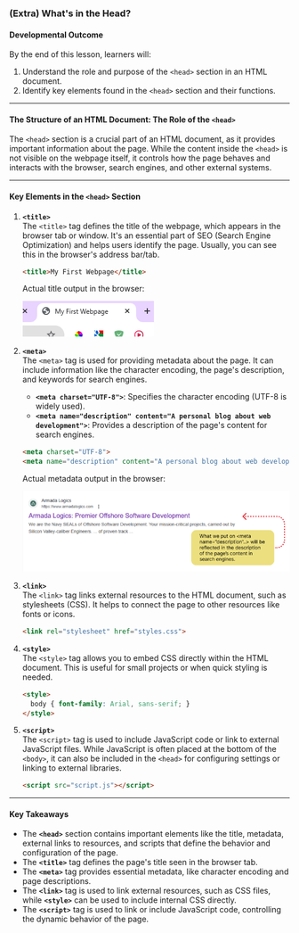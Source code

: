 ### **(Extra) What's in the Head?**

#### **Developmental Outcome**
By the end of this lesson, learners will:
1. Understand the role and purpose of the `<head>` section in an HTML document.
2. Identify key elements found in the `<head>` section and their functions.

---

#### **The Structure of an HTML Document: The Role of the `<head>`**

The `<head>` section is a crucial part of an HTML document, as it provides important information about the page. While the content inside the `<head>` is not visible on the webpage itself, it controls how the page behaves and interacts with the browser, search engines, and other external systems.

---

#### **Key Elements in the `<head>` Section**

1. **`<title>`**  
   The `<title>` tag defines the title of the webpage, which appears in the browser tab or window. It's an essential part of SEO (Search Engine Optimization) and helps users identify the page. Usually, you can see this in the browser's address bar/tab.

   ```html
   <title>My First Webpage</title>
   ```

   Actual title output in the browser:

   <img src="./Assets/browser_tab_title.png" alt="actual browser tab">


2. **`<meta>`**  
   The `<meta>` tag is used for providing metadata about the page. It can include information like the character encoding, the page's description, and keywords for search engines.
   - **`<meta charset="UTF-8">`**: Specifies the character encoding (UTF-8 is widely used).
   - **`<meta name="description" content="A personal blog about web development">`**: Provides a description of the page's content for search engines.

   ```html
   <meta charset="UTF-8">
   <meta name="description" content="A personal blog about web development">
   ```

   Actual metadata output in the browser:

   <img src="./Assets/metadata_sample.png" alt="actual metadata description">

3. **`<link>`**  
   The `<link>` tag links external resources to the HTML document, such as stylesheets (CSS). It helps to connect the page to other resources like fonts or icons.
   ```html
   <link rel="stylesheet" href="styles.css">
   ```

4. **`<style>`**  
   The `<style>` tag allows you to embed CSS directly within the HTML document. This is useful for small projects or when quick styling is needed.
   ```html
   <style>
     body { font-family: Arial, sans-serif; }
   </style>
   ```

5. **`<script>`**  
   The `<script>` tag is used to include JavaScript code or link to external JavaScript files. While JavaScript is often placed at the bottom of the `<body>`, it can also be included in the `<head>` for configuring settings or linking to external libraries.
   ```html
   <script src="script.js"></script>
   ```

---

#### **Key Takeaways**

- The **`<head>`** section contains important elements like the title, metadata, external links to resources, and scripts that define the behavior and configuration of the page.
- The **`<title>`** tag defines the page's title seen in the browser tab.
- The **`<meta>`** tag provides essential metadata, like character encoding and page descriptions.
- The **`<link>`** tag is used to link external resources, such as CSS files, while **`<style>`** can be used to include internal CSS directly.
- The **`<script>`** tag is used to link or include JavaScript code, controlling the dynamic behavior of the page.